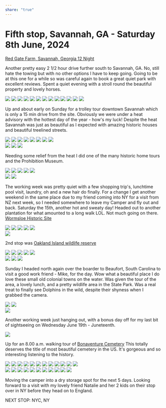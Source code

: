 ```yaml
---
share: "true"
---
```

<!--
published: 2024-06-21
image: https://library.wamphlett.net/photos/vamphlett/blog/6/L/IMG_4882.jpg
title: Fifth stop, Saturday 8th June, 2024
slug: June8
next: NYC, NY
-->
# Fifth stop, Savannah, GA - Saturday 8th June, 2024


[Red Gate Farm, Savannah, Georgia 12 Night](https://www.redgatecampground.com)

Another pretty easy 2 1/2 hour drive further south to Savannah, GA. No, still hate the towing but with no other options I have to keep going.
Going to be at this one for a while so was careful again to book a great quiet park with excellent reviews.
Spent a quiet evening with a stroll round the beautiful property and lovely horses.

<div class="images really small">
<img src="https://library.wamphlett.net/photos/vamphlett/blog/6/L/IMG_4877.jpg" />
<img src="https://library.wamphlett.net/photos/vamphlett/blog/6/L/IMG_4878.jpg" />
<img src="https://library.wamphlett.net/photos/vamphlett/blog/6/L/IMG_4879.jpg" />
<img src="https://library.wamphlett.net/photos/vamphlett/blog/6/L/IMG_4880.jpg" />
<img src="https://library.wamphlett.net/photos/vamphlett/blog/6/L/IMG_4881.jpg" />
<img src="https://library.wamphlett.net/photos/vamphlett/blog/6/L/IMG_4882.jpg" />
<img src="https://library.wamphlett.net/photos/vamphlett/blog/6/L/IMG_4884.jpg" />
<img src="https://library.wamphlett.net/photos/vamphlett/blog/6/L/IMG_4885.jpg" />
<img src="https://library.wamphlett.net/photos/vamphlett/blog/6/L/IMG_4889.jpg" />
<img src="https://library.wamphlett.net/photos/vamphlett/blog/6/L/IMG_4890.jpg" />
<img src="https://library.wamphlett.net/photos/vamphlett/blog/6/L/IMG_4891.jpg" />
<img src="https://library.wamphlett.net/photos/vamphlett/blog/6/L/IMG_4892.jpg" />
<img src="https://library.wamphlett.net/photos/vamphlett/blog/6/L/IMG_4893.jpg" />
</div>

Up and about early on Sunday for a trolley tour downtown Savannah which is only a 15 min drive from the site. Obviously we were under a heat advisory with the hottest day of the year - how's my luck!
Despite the heat Savannah was just as beautiful as I expected with amazing historic houses and beautiful treelined streets.

<div class="images really small">
<img src="https://library.wamphlett.net/photos/vamphlett/blog/6/L/IMG_4895.jpg" />
<img src="https://library.wamphlett.net/photos/vamphlett/blog/6/P/IMG_4900.jpg" />
<img src="https://library.wamphlett.net/photos/vamphlett/blog/6/P/IMG_4901.jpg" />
<img src="https://library.wamphlett.net/photos/vamphlett/blog/6/P/IMG_4902.jpg" />
<img src="https://library.wamphlett.net/photos/vamphlett/blog/6/P/IMG_4911.jpg" />
<img src="https://library.wamphlett.net/photos/vamphlett/blog/6/P/IMG_4914.jpg" />
<img src="https://library.wamphlett.net/photos/vamphlett/blog/6/P/IMG_4916.jpg" />
<img src="https://library.wamphlett.net/photos/vamphlett/blog/6/P/IMG_4917.jpg" />
</div>
<div class="images really small">
<img src="https://library.wamphlett.net/photos/vamphlett/blog/6/L/IMG_4913.jpg" />
<img src="https://library.wamphlett.net/photos/vamphlett/blog/6/L/IMG_4918.jpg" />
<img src="https://library.wamphlett.net/photos/vamphlett/blog/6/L/IMG_4920.jpg" />
</div>

Needing some relief from the heat I did one of the many historic home tours and the Prohibition Museum.
<div class="images really small">
<img src="https://library.wamphlett.net/photos/vamphlett/blog/6/L/IMG_4898.jpg" />
<img src="https://library.wamphlett.net/photos/vamphlett/blog/6/L/IMG_4903.jpg" />
<img src="https://library.wamphlett.net/photos/vamphlett/blog/6/L/IMG_4907.jpg" />
<img src="https://library.wamphlett.net/photos/vamphlett/blog/6/L/IMG_4909.jpg" />
<img src="https://library.wamphlett.net/photos/vamphlett/blog/6/L/IMG_4910.jpg" />
</div>
<div class="images really small">
<img src="https://library.wamphlett.net/photos/vamphlett/blog/6/P/IMG_4906.jpg" />
<img src="https://library.wamphlett.net/photos/vamphlett/blog/6/P/IMG_4908.jpg" />
</div>

The working week was pretty quiet with a few shopping trip's, lunchtime pool visit, laundry, oh and a new hair do finally.
For a change I get another weekend in the same place due to my friend coming into NY for a visit from NZ next week, so I needed somewhere to leave my Camper and fly out and back.
Saturday the 15th, another hot and sweaty day! Headed out to another plantation for what amounted to a long walk LOL. Not much going on there. 
[Wormsloe Historic Site](https://gastateparks.org/Wormsloe)

<div class="images really small">
<img src="https://library.wamphlett.net/photos/vamphlett/blog/6/L/IMG_4959.jpg" />
<img src="https://library.wamphlett.net/photos/vamphlett/blog/6/L/IMG_4961.jpg" />
<img src="https://library.wamphlett.net/photos/vamphlett/blog/6/L/IMG_4962.jpg" />
<img src="https://library.wamphlett.net/photos/vamphlett/blog/6/L/IMG_4963.jpg" />
<img src="https://library.wamphlett.net/photos/vamphlett/blog/6/L/IMG_4973.jpg" />
</div>
<div class="images really small">
<img src="https://library.wamphlett.net/photos/vamphlett/blog/5/P/IMG_4967.jpg" />
</div>

2nd stop was [Oakland Island wildlife reserve](https://www.visitstatesboro.org/things-to-do/oatland-island-wildlife-center-of-savannah)

<div class="images really small">
<img src="https://library.wamphlett.net/photos/vamphlett/blog/6/P/IMG_4970.jpg" />
<img src="https://library.wamphlett.net/photos/vamphlett/blog/6/P/IMG_4971.jpg" />
<img src="https://library.wamphlett.net/photos/vamphlett/blog/6/P/IMG_4972.jpg" />
<img src="https://library.wamphlett.net/photos/vamphlett/blog/6/P/IMG_4975.jpg" />
<img src="https://library.wamphlett.net/photos/vamphlett/blog/6/P/IMG_4977.jpg" />
</div>
<div class="images really small">
<img src="https://library.wamphlett.net/photos/vamphlett/blog/6/L/IMG_4974.jpg" />
<img src="https://library.wamphlett.net/photos/vamphlett/blog/6/L/IMG_4981.jpg" />
<img src="https://library.wamphlett.net/photos/vamphlett/blog/6/L/IMG_4983.jpg" />
</div>

Sunday I headed north again over the boarder to Beaufort, South Carolina to visit a good work friend - Mike, for the day. Wow what a beautiful place I do love these small old colonial towns on the water. Was given the tour of the area, a lovely lunch, and a pretty wildlife area in the State Park. Was a real treat to finally see Dolphins in the wild, despite their shyness when I grabbed the camera.
<div class="images really small">
<img src="https://library.wamphlett.net/photos/vamphlett/blog/6/L/IMG_5019.jpg" />
<img src="https://library.wamphlett.net/photos/vamphlett/blog/6/L/IMG_5020.jpg" />
</div>
<div class="images small">
<img src="https://library.wamphlett.net/photos/vamphlett/blog/6/P/IMG_5022.jpg" />
</div>

Another working week just hanging out, with a bonus day off for my last bit of sightseeing on Wednesday June 19th - Juneteenth.
<div class="images small">
<img src="https://library.wamphlett.net/photos/vamphlett/blog/6/L/IMG_4892.jpg" />
</div>

 Up for an 8.00 a.m. walking tour of [Bonaventure Cemetery](https://visitsavannah.com/profile/bonaventure-cemetery/6129)
This totally deserves the title of most beautiful cemetery in the US. It's gorgeous and so interesting listening to the history.

<div class="images really small">
<img src="https://library.wamphlett.net/photos/vamphlett/blog/6/P/IMG_4990.jpg" />
<img src="https://library.wamphlett.net/photos/vamphlett/blog/6/P/IMG_4993.jpg" />
<img src="https://library.wamphlett.net/photos/vamphlett/blog/6/P/IMG_4997.jpg" />
<img src="https://library.wamphlett.net/photos/vamphlett/blog/6/P/IMG_4999.jpg" />
<img src="https://library.wamphlett.net/photos/vamphlett/blog/6/P/IMG_5003.jpg" />
<img src="https://library.wamphlett.net/photos/vamphlett/blog/6/P/IMG_5004.jpg" />
<img src="https://library.wamphlett.net/photos/vamphlett/blog/6/P/IMG_5006.jpg" />
<img src="https://library.wamphlett.net/photos/vamphlett/blog/6/P/IMG_5007.jpg" />
<img src="https://library.wamphlett.net/photos/vamphlett/blog/6/P/IMG_5009.jpg" />
<img src="https://library.wamphlett.net/photos/vamphlett/blog/6/P/IMG_5010.jpg" />
<img src="https://library.wamphlett.net/photos/vamphlett/blog/6/P/IMG_5011.jpg" />
<img src="https://library.wamphlett.net/photos/vamphlett/blog/6/P/IMG_5013.jpg" />
</div>
<div class="images really small">
<img src="https://library.wamphlett.net/photos/vamphlett/blog/6/L/IMG_4989.jpg" />
<img src="https://library.wamphlett.net/photos/vamphlett/blog/6/L/IMG_4991.jpg" />
<img src="https://library.wamphlett.net/photos/vamphlett/blog/6/L/IMG_4992.jpg" />
<img src="https://library.wamphlett.net/photos/vamphlett/blog/6/L/IMG_4994.jpg" />
<img src="https://library.wamphlett.net/photos/vamphlett/blog/6/L/IMG_4995.jpg" />
<img src="https://library.wamphlett.net/photos/vamphlett/blog/6/L/IMG_4996.jpg" />
<img src="https://library.wamphlett.net/photos/vamphlett/blog/6/L/IMG_5001.jpg" />
<img src="https://library.wamphlett.net/photos/vamphlett/blog/6/L/IMG_4998.jpg" />
<img src="https://library.wamphlett.net/photos/vamphlett/blog/6/L/IMG_5005.jpg" />
<img src="https://library.wamphlett.net/photos/vamphlett/blog/6/L/IMG_5012.jpg" />
<img src="https://library.wamphlett.net/photos/vamphlett/blog/6/L/IMG_5015.jpg" />
</div>

Moving the camper into a dry storage spot for the next 5 days. Looking forward to a visit with my lovely friend Natalie and her 2 kids on their stop over in NY before they head on to England.

NEXT STOP: NYC, NY